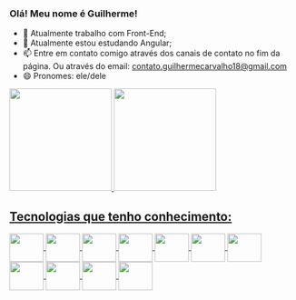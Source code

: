 ### Olá! Meu nome é Guilherme!

- 🔭 Atualmente trabalho com Front-End;
- 🌱 Atualmente estou estudando Angular;
- 📫 Entre em contato comigo através dos canais de contato no fim da página. Ou através do email: contato.guilhermecarvalho18@gmail.com
- 😄 Pronomes: ele/dele

<div>
    <a href="https://github.com/GuilhermeCarvalho312">
    <img height="180em" src="https://github-readme-stats.vercel.app/api?username=GuilhermeCarvalho312&show_icons=true">
    <img height="180em" src="https://github-readme-stats.vercel.app/api/top-langs/?username=GuilhermeCarvalho312&langs_count=6&layout=compact">
</div>

##

<div>
    <h2><b>Tecnologias que tenho conhecimento: </b></h2>
</div>

<div>
    <img align="center" height="50" width="60" src="https://cdn.jsdelivr.net/gh/devicons/devicon/icons/javascript/javascript-original.svg" />
    <img align="center" height="50" width="60" src="https://cdn.jsdelivr.net/gh/devicons/devicon/icons/typescript/typescript-original.svg" />
    <img align="center" height="50" width="60" src="https://cdn.jsdelivr.net/gh/devicons/devicon/icons/html5/html5-original.svg" />
    <img align="center" height="50" width="60" src="https://cdn.jsdelivr.net/gh/devicons/devicon/icons/css3/css3-original.svg" />
    <img align="center" height="50" width="60" src="https://cdn.jsdelivr.net/gh/devicons/devicon/icons/python/python-original.svg" />
    <img align="center" height="50" width="60" src="https://cdn.jsdelivr.net/gh/devicons/devicon/icons/angularjs/angularjs-original.svg" />
    <img align="center" height="50" width="60" src="https://cdn.jsdelivr.net/gh/devicons/devicon/icons/java/java-original.svg" />                                  
    <img align="center" height="50" width="60" src="https://cdn.jsdelivr.net/gh/devicons/devicon/icons/git/git-original.svg" />
    <img align="center" height="50" width="60" src="https://cdn.jsdelivr.net/gh/devicons/devicon/icons/sourcetree/sourcetree-original-wordmark.svg" />
    <img align="center" height="50" width="60" src="https://cdn.jsdelivr.net/gh/devicons/devicon/icons/mysql/mysql-original-wordmark.svg" />
    <img align="center" height="50" width="60" src="https://cdn.jsdelivr.net/gh/devicons/devicon/icons/nodejs/nodejs-original.svg" />
</div>

##


<div>
    <a href="https://wa.me//5511982858736" target="_blank"><img src="https://img.shields.io/badge/WhatsApp-25D366?style=for-the-badge&logo=whatsapp&logoColor=white" alt=""></a>
    <a href="https://www.linkedin.com/in/guilherme-augusto-carvalho-s"><img src="https://img.shields.io/badge/LinkedIn-0077B5?style=for-the-badge&logo=linkedin&logoColor=white" alt=""></a>
</div>
